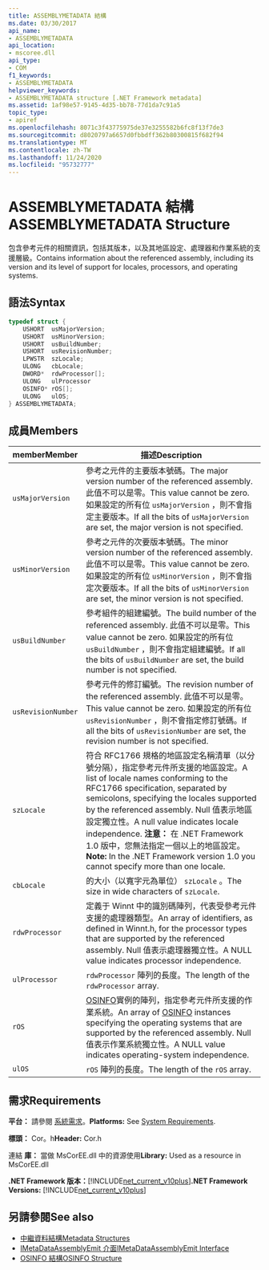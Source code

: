 ```yaml
---
title: ASSEMBLYMETADATA 結構
ms.date: 03/30/2017
api_name:
- ASSEMBLYMETADATA
api_location:
- mscoree.dll
api_type:
- COM
f1_keywords:
- ASSEMBLYMETADATA
helpviewer_keywords:
- ASSEMBLYMETADATA structure [.NET Framework metadata]
ms.assetid: 1af98e57-9145-4d35-bb78-77d1da7c91a5
topic_type:
- apiref
ms.openlocfilehash: 8071c3f43775975de37e3255582b6fc8f13f7de3
ms.sourcegitcommit: d8020797a6657d0fbbdff362b80300815f682f94
ms.translationtype: MT
ms.contentlocale: zh-TW
ms.lasthandoff: 11/24/2020
ms.locfileid: "95732777"
---
```

# <a name="assemblymetadata-structure"></a><span data-ttu-id="0bf6d-102">ASSEMBLYMETADATA 結構</span><span class="sxs-lookup"><span data-stu-id="0bf6d-102">ASSEMBLYMETADATA Structure</span></span>

<span data-ttu-id="0bf6d-103">包含參考元件的相關資訊，包括其版本，以及其地區設定、處理器和作業系統的支援層級。</span><span class="sxs-lookup"><span data-stu-id="0bf6d-103">Contains information about the referenced assembly, including its version and its level of support for locales, processors, and operating systems.</span></span>  
  
## <a name="syntax"></a><span data-ttu-id="0bf6d-104">語法</span><span class="sxs-lookup"><span data-stu-id="0bf6d-104">Syntax</span></span>  
  
```cpp  
typedef struct {  
    USHORT  usMajorVersion;  
    USHORT  usMinorVersion;  
    USHORT  usBuildNumber;  
    USHORT  usRevisionNumber;  
    LPWSTR  szLocale;  
    ULONG   cbLocale;  
    DWORD*  rdwProcessor[];  
    ULONG   ulProcessor  
    OSINFO* rOS[];  
    ULONG   ulOS;  
} ASSEMBLYMETADATA;  
```  
  
## <a name="members"></a><span data-ttu-id="0bf6d-105">成員</span><span class="sxs-lookup"><span data-stu-id="0bf6d-105">Members</span></span>  
  
|<span data-ttu-id="0bf6d-106">member</span><span class="sxs-lookup"><span data-stu-id="0bf6d-106">Member</span></span>|<span data-ttu-id="0bf6d-107">描述</span><span class="sxs-lookup"><span data-stu-id="0bf6d-107">Description</span></span>|  
|------------|-----------------|  
|`usMajorVersion`|<span data-ttu-id="0bf6d-108">參考之元件的主要版本號碼。</span><span class="sxs-lookup"><span data-stu-id="0bf6d-108">The major version number of the referenced assembly.</span></span> <span data-ttu-id="0bf6d-109">此值不可以是零。</span><span class="sxs-lookup"><span data-stu-id="0bf6d-109">This value cannot be zero.</span></span> <span data-ttu-id="0bf6d-110">如果設定的所有位 `usMajorVersion` ，則不會指定主要版本。</span><span class="sxs-lookup"><span data-stu-id="0bf6d-110">If all the bits of `usMajorVersion` are set, the major version is not specified.</span></span>|  
|`usMinorVersion`|<span data-ttu-id="0bf6d-111">參考之元件的次要版本號碼。</span><span class="sxs-lookup"><span data-stu-id="0bf6d-111">The minor version number of the referenced assembly.</span></span> <span data-ttu-id="0bf6d-112">此值不可以是零。</span><span class="sxs-lookup"><span data-stu-id="0bf6d-112">This value cannot be zero.</span></span> <span data-ttu-id="0bf6d-113">如果設定的所有位 `usMinorVersion` ，則不會指定次要版本。</span><span class="sxs-lookup"><span data-stu-id="0bf6d-113">If all the bits of `usMinorVersion` are set, the minor version is not specified.</span></span>|  
|`usBuildNumber`|<span data-ttu-id="0bf6d-114">參考組件的組建編號。</span><span class="sxs-lookup"><span data-stu-id="0bf6d-114">The build number of the referenced assembly.</span></span> <span data-ttu-id="0bf6d-115">此值不可以是零。</span><span class="sxs-lookup"><span data-stu-id="0bf6d-115">This value cannot be zero.</span></span> <span data-ttu-id="0bf6d-116">如果設定的所有位 `usBuildNumber` ，則不會指定組建編號。</span><span class="sxs-lookup"><span data-stu-id="0bf6d-116">If all the bits of `usBuildNumber` are set, the build number is not specified.</span></span>|  
|`usRevisionNumber`|<span data-ttu-id="0bf6d-117">參考元件的修訂編號。</span><span class="sxs-lookup"><span data-stu-id="0bf6d-117">The revision number of the referenced assembly.</span></span> <span data-ttu-id="0bf6d-118">此值不可以是零。</span><span class="sxs-lookup"><span data-stu-id="0bf6d-118">This value cannot be zero.</span></span> <span data-ttu-id="0bf6d-119">如果設定的所有位 `usRevisionNumber` ，則不會指定修訂號碼。</span><span class="sxs-lookup"><span data-stu-id="0bf6d-119">If all the bits of `usRevisionNumber` are set, the revision number is not specified.</span></span>|  
|`szLocale`|<span data-ttu-id="0bf6d-120">符合 RFC1766 規格的地區設定名稱清單（以分號分隔），指定參考元件所支援的地區設定。</span><span class="sxs-lookup"><span data-stu-id="0bf6d-120">A list of locale names conforming to the RFC1766 specification, separated by semicolons, specifying the locales supported by the referenced assembly.</span></span> <span data-ttu-id="0bf6d-121">Null 值表示地區設定獨立性。</span><span class="sxs-lookup"><span data-stu-id="0bf6d-121">A null value indicates locale independence.</span></span> <span data-ttu-id="0bf6d-122">**注意：**  在 .NET Framework 1.0 版中，您無法指定一個以上的地區設定。</span><span class="sxs-lookup"><span data-stu-id="0bf6d-122">**Note:**  In the .NET Framework version 1.0 you cannot specify more than one locale.</span></span>|  
|`cbLocale`|<span data-ttu-id="0bf6d-123">的大小（以寬字元為單位） `szLocale` 。</span><span class="sxs-lookup"><span data-stu-id="0bf6d-123">The size in wide characters of `szLocale`.</span></span>|  
|`rdwProcessor`|<span data-ttu-id="0bf6d-124">定義于 Winnt 中的識別碼陣列，代表受參考元件支援的處理器類型。</span><span class="sxs-lookup"><span data-stu-id="0bf6d-124">An array of identifiers, as defined in Winnt.h, for the processor types that are supported by the referenced assembly.</span></span> <span data-ttu-id="0bf6d-125">Null 值表示處理器獨立性。</span><span class="sxs-lookup"><span data-stu-id="0bf6d-125">A NULL value indicates processor independence.</span></span>|  
|`ulProcessor`|<span data-ttu-id="0bf6d-126">`rdwProcessor` 陣列的長度。</span><span class="sxs-lookup"><span data-stu-id="0bf6d-126">The length of the `rdwProcessor` array.</span></span>|  
|`rOS`|<span data-ttu-id="0bf6d-127">[OSINFO](osinfo-structure.md)實例的陣列，指定參考元件所支援的作業系統。</span><span class="sxs-lookup"><span data-stu-id="0bf6d-127">An array of [OSINFO](osinfo-structure.md) instances specifying the operating systems that are supported by the referenced assembly.</span></span> <span data-ttu-id="0bf6d-128">Null 值表示作業系統獨立性。</span><span class="sxs-lookup"><span data-stu-id="0bf6d-128">A NULL value indicates operating-system independence.</span></span>|  
|`ulOS`|<span data-ttu-id="0bf6d-129">`rOS` 陣列的長度。</span><span class="sxs-lookup"><span data-stu-id="0bf6d-129">The length of the `rOS` array.</span></span>|  
  
## <a name="requirements"></a><span data-ttu-id="0bf6d-130">需求</span><span class="sxs-lookup"><span data-stu-id="0bf6d-130">Requirements</span></span>  

 <span data-ttu-id="0bf6d-131">**平台：** 請參閱 [系統需求](../../get-started/system-requirements.md)。</span><span class="sxs-lookup"><span data-stu-id="0bf6d-131">**Platforms:** See [System Requirements](../../get-started/system-requirements.md).</span></span>  
  
 <span data-ttu-id="0bf6d-132">**標頭：** Cor。h</span><span class="sxs-lookup"><span data-stu-id="0bf6d-132">**Header:** Cor.h</span></span>  
  
 <span data-ttu-id="0bf6d-133">連結 **庫：** 當做 MsCorEE.dll 中的資源使用</span><span class="sxs-lookup"><span data-stu-id="0bf6d-133">**Library:** Used as a resource in MsCorEE.dll</span></span>  
  
 <span data-ttu-id="0bf6d-134">**.NET Framework 版本：**[!INCLUDE[net_current_v10plus](../../../../includes/net-current-v10plus-md.md)]</span><span class="sxs-lookup"><span data-stu-id="0bf6d-134">**.NET Framework Versions:** [!INCLUDE[net_current_v10plus](../../../../includes/net-current-v10plus-md.md)]</span></span>  
  
## <a name="see-also"></a><span data-ttu-id="0bf6d-135">另請參閱</span><span class="sxs-lookup"><span data-stu-id="0bf6d-135">See also</span></span>

- [<span data-ttu-id="0bf6d-136">中繼資料結構</span><span class="sxs-lookup"><span data-stu-id="0bf6d-136">Metadata Structures</span></span>](metadata-structures.md)
- [<span data-ttu-id="0bf6d-137">IMetaDataAssemblyEmit 介面</span><span class="sxs-lookup"><span data-stu-id="0bf6d-137">IMetaDataAssemblyEmit Interface</span></span>](imetadataassemblyemit-interface.md)
- [<span data-ttu-id="0bf6d-138">OSINFO 結構</span><span class="sxs-lookup"><span data-stu-id="0bf6d-138">OSINFO Structure</span></span>](osinfo-structure.md)
